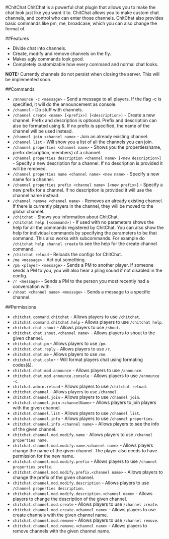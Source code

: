 #ChitChat
ChitChat is a powerful chat plugin that allows you to make the chat look just like you want it to. ChitChat allows you to make custom chat channels, and control who can enter those channels. ChitChat also provides basic commands like pm, me, broadcase, which you can also change the format of.

##Features
- Divide chat into channels.
- Create, modify and remove channels on the fly.
- Makes ugly commands look good.
- Completely customizable how every command and normal chat looks.

**NOTE:** Currently channels do not persist when closing the server. This will be implemented soon.

##Commands
- `/announce -c <message>` - Send a message to all players. If the flag -c is specified, it will do the announcement as console.
- `/channel` - Do stuff with channels.
- `/channel create <name> [<prefix>] [<description>]` - Create a new channel. Prefix and description is optional. Prefix and description can also be formated using &. If no prefix is specified, the name of the channel will be used instead.
- `/channel join <channel name>` - Join an already existing channel.
- `/channel list` - Will show you a list of all the channels you can join.
- `/channel properties <channel name>` - Shows you the properties(name, prefix description, members) of a channel.
- `/channel properties description <channel name> [<new description>]` - Specify a new description for a channel. If no description is provided it will be removed.
- `/channel properties name <channel name> <new name>` - Specify a new name for a channel.
- `/channel properties prefix <channel name> [<new prefix>]` - Specify a new prefix for a channel. If no description is provided it will use the channel name instead.
- `/channel remove <channel name>` - Removes an already existing channel. If there is currently players in the channel, they will be moved to the global channel.
- `/chitchat` - Shows you information about ChitChat.
- `/chitchat help [<command>]` - If used with no parameters shows the help for all the commands registered by ChitChat. You can also show the help for individual commands by specifying the parameters to be that command. This also works with subcommands. For example do `/chitchat help channel create` to see the help for the create channel command.
- `/chitchat reload` - Reloads the configs for ChitChat.
- `/me <message>` - Act out something.
- `/pm <player> <message>` - Sends a PM to another player. If someone sends a PM to you, you will also hear a pling sound if not disabled in the config.
- `/r <message>` - Sends a PM to the person you most recently had a conversation with.
- `/shout <channel name> <message>` - Sends a message to a specific channel.

##Permissions
- `chitchat.command.chitchat` - Allows players to use `/chitchat`.
- `chitchat.command.chitchat.help` - Allows players to use `/chitchat help`.
- `chitchat.chat.shout` - Allows players to use `/shout`.
- `chitchat.chat.shout.<channel name>` - Allows players to shout to the given channel.
- `chitchat.chat.pm` - Allows players to use `/pm`.
- `chitchat.chat.reply` - Allows players to use `/r`.
- `chitchat.chat.me` - Allows players to use `/me`.
- `chitchat.chat.color` - Will format players chat using formating codes(&).
- `chitchat.chat.mod.announce` - Allows players to use `/announce`.
- `chitchat.chat.mod.announce.console` - Allows players to use `/announce -c`.
- `chitchat.admin.reload` - Allows players to use `/chitchat reload`.
- `chitchat.channel` - Allows players to use `/channel`.
- `chitchat.channel.join` - Allows players to use `/channel join`.
- `chitchat.channel.join.<channelName>` - Allows players to join players with the given channel.
- `chitchat.channel.list` - Allows players to use `/channel list`.
- `chitchat.channel.info` - Allows players to use `/channel properties`.
- `chitchat.channel.info.<channel name>` - Allows players to see the info of the given channel.
- `chitchat.channel.mod.modify.name` - Allows players to use `/channel properties name`.
- `chitchat.channel.mod.modify.name.<channel name>` - Allows players change the name of the given channel. The player also needs to have permission for the new name.
- `chitchat.channel.mod.modify.prefix` - Allows players to use `/channel properties prefix`.
- `chitchat.channel.mod.modify.prefix.<channel name>` - Allows players to change the prefix of the given channel.
- `chitchat.channel.mod.modify.description` - Allows players to use `/channel properties description`.
- `chitchat.channel.mod.modify.description.<channel name>` - Allows players to change the description of the given channel.
- `chitchat.channel.mod.create` - Allows players to use `/channel create`.
- `chitchat.channel.mod.create.<channel name>` - Allows players to use create channels with the given channel name.
- `chitchat.channel.mod.remove` - Allows players to use `/channel remove`.
- `chitchat.channel.mod.remove.<channel name>` - Allows players to remove channels with the given channel name.